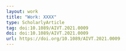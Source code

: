 ```yaml
---
layout: work
title: "Work: XXXX"
type: ScholarlyArticle
tag: doi:10.1089/AIVT.2021.0009
doi: doi:10.1089/AIVT.2021.0009
url: https://doi.org/10.1089/AIVT.2021.0009
---
```

